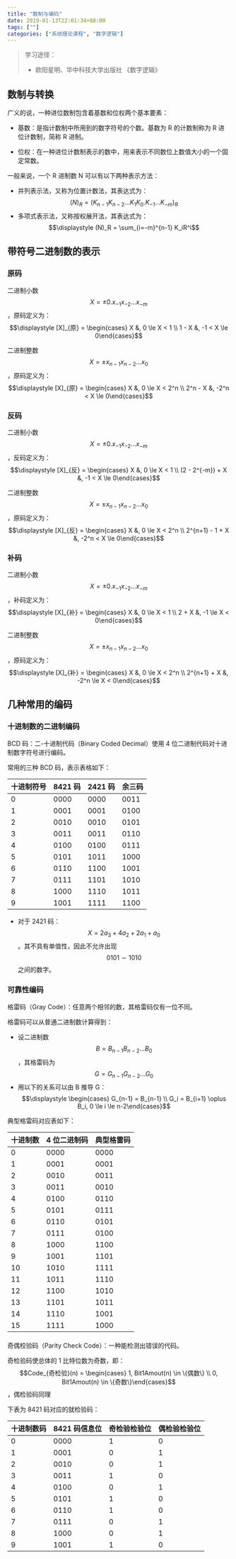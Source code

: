 ```yaml
---
title: "数制与编码"
date: 2019-01-13T22:01:34+08:00
tags: [""]
categories: ["系统理论课程", "数字逻辑"]
---
```


> 学习途径：
>
> - 欧阳星明、华中科技大学出版社 《数字逻辑》


## 数制与转换

广义的说，一种进位数制包含着基数和位权两个基本要素：

- 基数：是指计数制中所用到的数字符号的个数。基数为 R 的计数制称为 R 进位计数制，简称 R 进制。

- 位权：在一种进位计数制表示的数中，用来表示不同数位上数值大小的一个固定常数。

一般来说，一个 R 进制数 N 可以有以下两种表示方法：

- 并列表示法，又称为位置计数法，其表达式为：$$(N)_R = (K_{n-1}K_{n-2}...K_1K_0 . K_{-1}...K_{-m})_R$$
- 多项式表示法，又称按权展开法，其表达式为：$$\displaystyle (N)_R = \sum_{i=-m}^{n-1} K_iR^i$$

## 带符号二进制数的表示

### 原码

二进制小数 $$X = \pm 0.x_{-1}x_{-2}...x_{-m}​$$，原码定义为：$$\displaystyle [X]_{原} = \begin{cases} X &, 0 \le X < 1 \\ 1 - X &, -1 < X \le 0\end{cases}​$$

二进制整数 $$X = \pm x_{n-1}x_{n-2}...x_0​$$，原码定义为：$$\displaystyle [X]_{原} = \begin{cases} X &, 0 \le X < 2^n \\ 2^n - X &, -2^n < X \le 0\end{cases}​$$

### 反码

二进制小数 $$X = \pm 0.x_{-1}x_{-2}...x_{-m}$$，反码定义为：$$\displaystyle [X]_{反} = \begin{cases} X &, 0 \le X < 1 \\ (2 - 2^{-m}) + X &, -1 < X \le 0\end{cases}$$

二进制整数 $$X = \pm x_{n-1}x_{n-2}...x_0$$，原码定义为：$$\displaystyle [X]_{反} = \begin{cases} X &, 0 \le X < 2^n \\ 2^{n+1} - 1 + X &, -2^n < X \le 0\end{cases}$$

### 补码

二进制小数 $$X = \pm 0.x_{-1}x_{-2}...x_{-m}$$，补码定义为：$$\displaystyle [X]_{补} = \begin{cases} X &, 0 \le X < 1 \\ 2 + X &, -1 \le X < 0\end{cases}$$

二进制整数 $$X = \pm x_{n-1}x_{n-2}...x_0$$，原码定义为：$$\displaystyle [X]_{补} = \begin{cases} X &, 0 \le X < 2^n \\ 2^{n+1} + X &, -2^n \le X < 0\end{cases}$$

## 几种常用的编码

### 十进制数的二进制编码

BCD 码：二-十进制代码（Binary Coded Decimal）使用 4 位二进制代码对十进制数字符号进行编码。

常用的三种 BCD 码，表示表格如下：

| 十进制符号 | 8421 码 | 2421 码 | 余三码 |
| ---------- | ------- | ------- | ------ |
| 0          | 0000    | 0000    | 0011   |
| 1          | 0001    | 0001    | 0100   |
| 2          | 0010    | 0010    | 0101   |
| 3          | 0011    | 0011    | 0110   |
| 4          | 0100    | 0100    | 0111   |
| 5          | 0101    | 1011    | 1000   |
| 6          | 0110    | 1100    | 1001   |
| 7          | 0111    | 1101    | 1010   |
| 8          | 1000    | 1110    | 1011   |
| 9          | 1001    | 1111    | 1100   |

- 对于 2421 码：$$X = 2a_3 + 4a_2 + 2a_1 + a_0$$。其不具有单值性，因此不允许出现 $$0101 \sim 1010$$ 之间的数字。

### 可靠性编码

格雷码（Gray Code）：任意两个相邻的数，其格雷码仅有一位不同。

格雷码可以从普通二进制数计算得到：

- 设二进制数 $$B = B_{n-1}B_{n-2}...B_0$$，其格雷码为 $$G = G_{n-1}G_{n-2}...G_0$$
- 用以下的关系可以由 B 推导 G：$$\displaystyle \begin{cases} G_{n-1} = B_{n-1} \\ G_i = B_{i+1} \oplus B_i, 0 \le i \le n-2\end{cases}$$

典型格雷码对应表如下：

| 十进制数 | 4 位二进制码 | 典型格雷码 |
| -------- | ------------ | ---------- |
| 0        | 0000         | 0000       |
| 1        | 0001         | 0001       |
| 2        | 0010         | 0011       |
| 3        | 0011         | 0010       |
| 4        | 0100         | 0110       |
| 5        | 0101         | 0111       |
| 6        | 0110         | 0101       |
| 7        | 0111         | 0100       |
| 8        | 1000         | 1100       |
| 9        | 1001         | 1101       |
| 10       | 1010         | 1111       |
| 11       | 1011         | 1110       |
| 12       | 1100         | 1010       |
| 13       | 1101         | 1011       |
| 14       | 1110         | 1001       |
| 15       | 1111         | 1000       |

#### 

奇偶校验码（Parity Check Code）：一种能检测出错误的代码。

奇检验码使总体的 1 比特位数为奇数，即：$$Code_{奇检验}(n) = \begin{cases} 1, Bit1Amout(n) \in \{偶数\} \\ 0, Bit1Amout(n) \in \{奇数\}\end{cases}$$，偶检验码同理

下表为 8421 码对应的就检验码：

| 十进制数码 | 8421 码信息位 | 奇检验检验位 | 偶检验检验位 |
| ---------- | ------------- | ------------ | ------------ |
| 0          | 0000          | 1            | 0            |
| 1          | 0001          | 0            | 1            |
| 2          | 0010          | 0            | 1            |
| 3          | 0011          | 1            | 0            |
| 4          | 0100          | 0            | 1            |
| 5          | 0101          | 1            | 0            |
| 6          | 0110          | 1            | 0            |
| 7          | 0111          | 0            | 1            |
| 8          | 1000          | 0            | 1            |
| 9          | 1001          | 1            | 0            |


